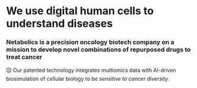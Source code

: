 # We use digital human cells to understand diseases

### Netabolics is a **precision oncology** biotech company on a mission to develop novel combinations of repurposed drugs to treat cancer

&#128712; Our patented technology integrates multiomics data with AI-driven biosimulation of cellular biology to be *sensitive to cancer diversity*.